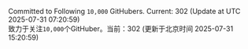 Committed to Following `10,000` GitHubers. Current: <!-- FOLLOWING_COUNT -->302<!-- FOLLOWING_COUNT --> (Update at UTC <!-- LAST_UPDATED -->2025-07-31 07:20:59<!-- LAST_UPDATED -->)<br>
致力于关注`10,000`个GitHuber。当前：<!-- FOLLOWING_COUNT -->302<!-- FOLLOWING_COUNT --> (更新于北京时间 <!-- LAST_UPDATED_CST -->2025-07-31 15:20:59<!-- LAST_UPDATED_CST -->)
